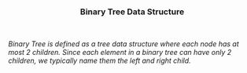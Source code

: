 <h3 align="center">  Binary Tree Data Structure</h3>
<br>

<i> Binary Tree is defined as a tree data structure where each node has at most 2 children. Since each element in a binary tree can have only 2 children, we typically name them the left and right child.</i>


